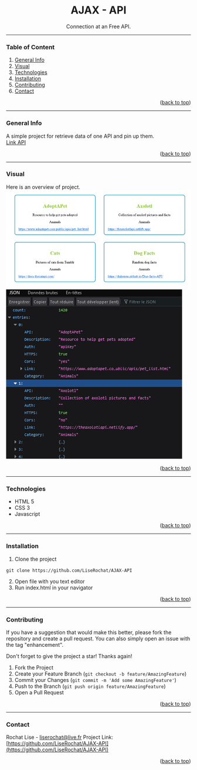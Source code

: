 <div id="top"></div>

<div align="center">
  <h1> AJAX - API </h1>
  <p>Connection at an Free API.</p>
</div>

***

### Table of Content
1. [General Info](#general-info)
3. [Visual](#visual)
4. [Technologies](#technologies)
5. [Installation](#installation)
6. [Contributing](#contributing)
7. [Contact](#contact)

<p align="right">(<a href="#top">back to top</a>)</p>

***

### General Info
A simple project for retrieve data of one API and pin up them. </br>
<a href="https://api.publicapis.org/entries" title="Link to Entries API">Link API</a>

<p align="right">(<a href="#top">back to top</a>)</p>

***

### Visual
Here is an overview of project. </br>
<img src="/img/screenshot01.png" alt="screenshot result">
<img src="/img/screenshot02.png" alt="screenshot API data">

<p align="right">(<a href="#top">back to top</a>)</p>

***

### Technologies
- HTML 5
- CSS 3
- Javascript
<p align="right">(<a href="#top">back to top</a>)</p>

***

### Installation

1. Clone the project
```
git clone https://github.com/LiseRochat/AJAX-API
```
2. Open file with you text editor 
3. Run index.html in your navigator

<p align="right">(<a href="#top">back to top</a>)</p>

***

### Contributing
If you have a suggestion that would make this better, please fork the repository and create a pull request. You can also simply open an issue with the tag "enhancement".

Don't forget to give the project a star! Thanks again!

1. Fork the Project
2. Create your Feature Branch (`git checkout -b feature/AmazingFeature`)
3. Commit your Changes (`git commit -m 'Add some AmazingFeature'`)
4. Push to the Branch (`git push origin feature/AmazingFeature`)
5. Open a Pull Request

<p align="right">(<a href="#top">back to top</a>)</p>

***

### Contact 
Rochat Lise - liserochat@live.fr
Project Link: [https://github.com/LiseRochat/AJAX-API](https://github.com/LiseRochat/AJAX-API)

<p align="right">(<a href="#top">back to top</a>)</p>



